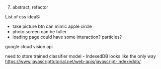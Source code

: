 7. abstract, refactor

List of css ideaS:

- take picture btn can mimic apple circle
- photo screen can be fuller
- loading page could have some interaction? particles?

google cloud vision api

need to store trained classifier model - IndexedDB looks like the only way
https://www.javascripttutorial.net/web-apis/javascript-indexeddb/
